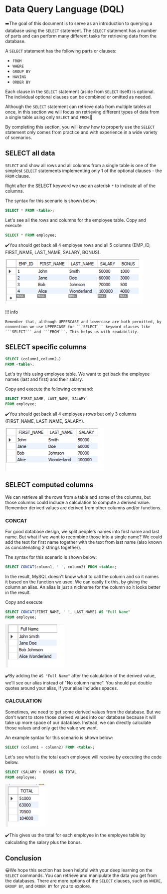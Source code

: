 # Data Query Language (DQL)

➡️The goal of this document is to serve as an introduction to querying a database using the ```SELECT``` statement. The ```SELECT``` statement has a number of parts and can perform many different tasks for retrieving data from the database.

A ```SELECT``` statement has the following parts or clauses:

- ```FROM```
- ```WHERE```
- ```GROUP BY```
- ```HAVING```
- ```ORDER BY```

Each clause in the ```SELECT``` statement (aside from ```SELECT``` itself) is optional. The individual optional clauses can be combined or omitted as needed.

Although the ```SELECT``` statement can retrieve data from multiple tables at once, in this section we will focus on retrieving different types of data from a single table using only ```SELECT``` and ```FROM```.🚩

By completing this section, you will know how to properly use the ```SELECT``` statement only comes from practice and with experience in a wide variety of scenarios.

## SELECT all data

```SELECT``` and show all rows and all columns from a single table is one of the simplest ```SELECT``` statements implementing only 1 of the optional clauses - the ```FROM``` clause.

Right after the SELECT keyword we use an asterisk ```*``` to indicate all of the columns.

The syntax for this scenario is shown below:

```sql
SELECT * FROM <table>;
```

Let's see all the rows and columns for the employee table.
Copy and execute

```sql
SELECT * FROM employee;
```

✔️You should get back all 4 employee rows and all 5 columns (EMP_ID, FIRST_NAME, LAST_NAME, SALARY, BONUS).

![Image title](./images/select_all.png)

!!! info

    Remember that, although UPPERCASE and lowercase are both permitted, by convention we use UPPERCASE for ```SELECT``` keyword clauses like ```SELECT``` and ```FROM```. This helps us with readability.

## SELECT specific columns

```sql
SELECT (column1,column2…)
FROM <table>;
```

Let's try this using employee table. We want to get back the employee names (last and first) and their salary.

Copy and execute the following command:

```sql
SELECT FIRST_NAME, LAST_NAME, SALARY 
FROM employee;
```

✔️You should get back all 4 employees rows but only 3 columns (FIRST_NAME, LAST_NAME, SALARY).

![Image title](./images/select_specific_cols.png)

## SELECT computed columns

We can retrieve all the rows from a table and some of the columns, but those columns could include a calculation to compute a derived value.
Remember derived values are derived from other columns and/or functions.

### CONCAT

For good database design, we split people's names into first name and last name. But what if we want to recombine those into a single name? We could add the text for first name together with the text from last name (also known as concatenating 2 strings together).

The syntax for this scenario is shown below:

```sql
SELECT CONCAT(column1, ' ', column2) FROM <table>;
```

In the result, MySQL doesn't know what to call the column and so it names it based on the function we used. We can easily fix this, by giving the column an alias. An alias is just a nickname for the column so it looks better in the result.

Copy and execute

```sql
SELECT CONCAT(FIRST_NAME, ' ', LAST_NAME) AS "Full Name" 
FROM employee;
```

![Image title](./images/concat.png)

✔️By adding the ```AS "Full Name"``` after the calculation of the derived value, we'll see our alias instead of "No column name". You should put double quotes around your alias, if your alias includes spaces.

### CALCULATION

Sometimes, we need to get some derived values from the database. But we don't want to store those derived values into our database because it will take up more space of our database. Instead, we can directly calculate those values and only get the value we want. 

An example syntax for this scenario is shown below:

```sql
SELECT (column1 + column2) FROM <table>;
```

Let's see what is the total each employee will receive by executing the code below.

```sql
SELECT (SALARY + BONUS) AS TOTAL
FROM employee;
```

![Image title](./images/select_cal.png)

✔️This gives us the total for each employee in the employee table by calculating the salary plus the bonus.

## Conclusion

😀We hope this section has been helpful with your deep learning on the ```SELECT``` commands. You can retrieve and manipulate the data you get from the databases. There are more options of the ```SELECT``` clauses, such as ```WHERE```, ```GROUP BY```, and ```ORDER BY``` for you to explore.